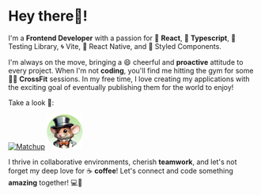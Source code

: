 # Hey there👋!

I'm a **Frontend Developer** with a passion for 🚀 **React**, 🔧 **Typescript**, 🧪 Testing Library, 🌀 Vite, 📱 React Native, and 💅 Styled Components. 

I'm always on the move, bringing a 😄 cheerful and **proactive** attitude to every project. When I'm not **coding**, you'll find me hitting the gym for some 🏋️‍♂️ **CrossFit** sessions.  In my free time, I love creating my applications with the exciting goal of eventually publishing them for the world to enjoy!

Take a look 👀:

[![Matchup](https://github.com/raulrod16124/matchup/blob/main/android/app/src/main/res/mipmap-hdpi/ic_launcher.png)](https://play.google.com/store/apps/details?id=com.matchupcardgame2023) [![Chicmouse](https://github.com/raulrod16124/chicmouse/blob/main/src/assets/chicmouseCharacter.png)](https://chicmouse.com/)

I thrive in collaborative environments, cherish **teamwork**, and let's not forget my deep love for ☕ **coffee**! Let's connect and code something **amazing** together! 💻🤝
